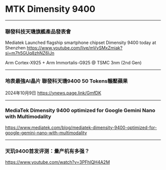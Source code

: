 # MTK Dimensity 9400

---
### 聯發科技天璣旗艦產品發表會
Mediatek Launched flagship smartphone chipset Dimensity 9400 today at Shenzhen
https://www.youtube.com/live/mVvSMxZmiak?si=m7h5GUq8zhNZ6IJn

Arm Cortex-X925 + Arm Immortalis-G925 @ TSMC 3nm (2nd Gen)

---
### 地表最強AI晶片 聯發科天璣9400 50 Tokens輾壓蘋果
2024年10月9日
https://ynews.page.link/GmfDK 

---
### MediaTek Dimensity 9400 optimized for Google Gemini Nano with Multimodality
https://www.mediatek.com/blog/mediatek-dimensity-9400-optimized-for-google-gemini-nano-with-multimodality


---
### 天玑9400首发评测：量产机有多强？
https://www.youtube.com/watch?v=3PFhlQH4A2M
